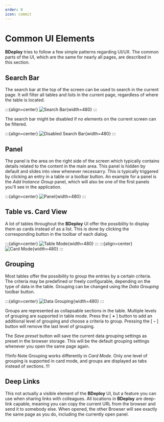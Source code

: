 ```yaml
---
order: 8
icon: commit
---
```


# Common UI Elements

**BDeploy** tries to follow a few simple patterns regarding UI/UX. The common parts of the UI, which are the same for nearly all pages, are described in this section.

## Search Bar

The search bar at the top of the screen can be used to search in the current page. It will filter all tables and lists in the current page, regardless of where the table is located.

:::{align=center}
![Search Bar](/images/Doc_SearchBarEnabled.png){width=480}
:::

The search bar might be disabled if no elements on the current screen can be filtered.

:::{align=center}
![Disabled Search Bar](/images/Doc_SearchBarDisabled.png){width=480}
:::

## Panel

The panel is the area on the right side of the screen which typically contains details related to the content in the main area. This panel is hidden by default and slides into view whenever necessarry. This is typically triggered by clicking an entry in a table or a toolbar button. An example for a panel is the _Add Instance Group_ panel, which will also be one of the first panels you'll see in the application.

:::{align=center}
![Panel](/images/Doc_AddGroupPanelEmpty.png){width=480}
:::

## Table vs. Card View

A lot of tables throughout the **BDeploy** UI offer the possibility to display them as cards instead of as a list. This is done by clicking the corresponding button in the toolbar of each dialog.

:::{align=center}
![Table Mode](/images/Doc_ModeTable.png){width=480}
:::
:::{align=center}
![Card Mode](/images/Doc_ModeCards.png){width=480}
:::

## Grouping

Most tables offer the possibility to group the entries by a certain criteria. The criteria may be predefined or freely configurable, depending on the type of data in the table. Grouping can be changed using the _Data Grouping_ toolbar button.

:::{align=center}
![Data Grouping](/images/Doc_GroupingPanel.png){width=480}
:::

Groups are represented as collapsable sections in the table. Multiple levels of grouping are supported in table mode. Press the [ **+** ] button to add an additional level of grouping and choose a criteria to group. Pressing the [ **-** ] button will remove the last level of grouping.

The _Save preset_ button will save the current data grouping settings as preset in the browser storage. This will be the default grouping settings whenever you open the same page again.

!!!info Note
Grouping works differently in _Card Mode_. Only one level of grouping is supported in card mode, and groups are displayed as tabs instead of sections.
!!!

## Deep Links

This not actually a visible element of the **BDeploy** UI, but a feature you can use when sharing links with colleagues. All locations in **BDeploy** are deep-link capable, meaning you can copy the current URL from the browser and send it to somebody else. When opened, the other Browser will see exactly the same page as you do, including the currently open panel.
